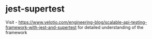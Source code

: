 # jest-supertest

Visit - https://www.velotio.com/engineering-blog/scalable-api-testing-framework-with-jest-and-supertest for detailed understanding of the framework
